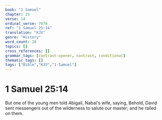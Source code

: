 ```yaml
---
book: "1 Samuel"
chapter: 25
verse: 14
ordinal_verse: 7876
ref: "1 Samuel 25:14"
translation: "KJV"
genre: "History"
word_count: 28
topics: []
cross_references: []
grammar_tags: [contrast-opener, contrast, conditional]
thematic_tags: []
tags: ["Bible","KJV","1-Samuel"]
---
```


# 1 Samuel 25:14

But one of the young men told Abigail, Nabal's wife, saying, Behold, David sent messengers out of the wilderness to salute our master; and he railed on them.
